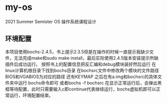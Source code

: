 # my-os
2021 Summer Semister OS 操作系统课程设计

## 环境配置
本项目使用bochs-2.4.5，书上提示2.3.5但是在操作的时候一直提示我缺少文件，无法完成make和sudo make install，最后实际使用2.4.5版本安装提示所缺插件后成功运行。
按照书上的配置信息把反汇编和debug模块装好然后运行 在linux计算机根目录下找到bochs目录 在bochsrc文件中修改两个模块的文件路径BIOS和VGABIOS为对应的路径 还有KEYMAP
之后在有a.img和bochsrc的具体文件夹中运行 bochs命令即可 或者bochs -f bochsrc
在显示正常运行后，会弹出黑框等待配置，此时只需要输入c即continue代表继续运行，bochs虚拟机即可以正常运行，环境配置结束。

